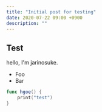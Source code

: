 ```yaml
---
title: "Initial post for testing"
date: 2020-07-22 09:00 +0900
description: ""
---
```


## Test


hello, I'm jarinosuke.

- Foo
- Bar


```swift
func hgoe() {
    print("test")
}
```